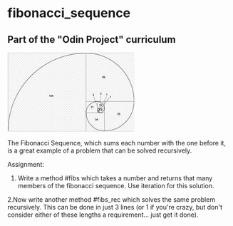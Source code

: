 # fibonacci_sequence
## Part of the "Odin Project" curriculum
![Image Hover Text](/fib.png)

The Fibonacci Sequence, which sums each number with the one before it, is a great example of a problem that can be solved recursively.

Assignment:
1. Write a method #fibs which takes a number and returns that many members of the fibonacci sequence. Use iteration for this solution.

2.Now write another method #fibs_rec which solves the same problem recursively. This can be done in just 3 lines (or 1 if you're crazy, but don't consider either of these lengths a requirement... just get it done).

